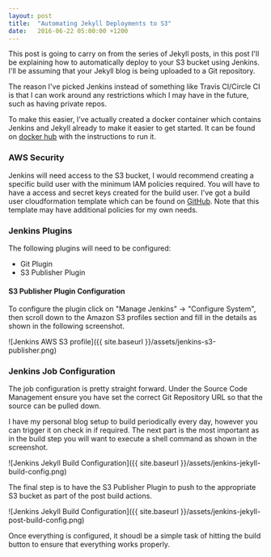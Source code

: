 ```yaml
---
layout: post
title:  "Automating Jekyll Deployments to S3"
date:   2016-06-22 05:00:00 +1200
---
```

This post is going to carry on from the series of Jekyll posts, in this post I'll be explaining how to automatically deploy to your S3 bucket using Jenkins. I'll be assuming that your Jekyll blog is being uploaded to a Git repository.

The reason I've picked Jenkins instead of something like Travis CI/Circle CI is that I can work around any restrictions which I may have in the future, such as having private repos.

To make this easier, I've actually created a docker container which contains Jenkins and Jekyll already to make it easier to get started. It can be found on [docker hub](https://hub.docker.com/r/bhavikk/jenkins-jekyll/) with the instructions to run it.

### AWS Security
Jenkins will need access to the S3 bucket, I would recommend creating a specific build user with the minimum IAM policies required. You will have to have a access and secret keys created for the build user. I've got a build user cloudformation template which can be found on [GitHub](https://github.com/bhavikkumar/cloudformation-templates/blob/master/bk-jenkins-build-user.template). Note that this template may have additional policies for my own needs.

### Jenkins Plugins
The following plugins will need to be configured:

- Git Plugin
- S3 Publisher Plugin

#### S3 Publisher Plugin Configuration
To configure the plugin click on "Manage Jenkins" -> "Configure System", then scroll down to the Amazon S3 profiles section and fill in the details as shown in the following screenshot.

![Jenkins AWS S3 profile]({{ site.baseurl }}/assets/jenkins-s3-publisher.png)

### Jenkins Job Configuration

The job configuration is pretty straight forward. Under the Source Code Management ensure you have set the correct Git Repository URL so that the source can be pulled down.

I have my personal blog setup to build periodically every day, however you can trigger it on check in if required. The next part is the most important as in the build step you will want to execute a shell command as shown in the screenshot.

![Jenkins Jekyll Build Configuration]({{ site.baseurl }}/assets/jenkins-jekyll-build-config.png)

The final step is to have the S3 Publisher Plugin to push to the appropriate S3 bucket as part of the post build actions.

![Jenkins Jekyll Build Configuration]({{ site.baseurl }}/assets/jenkins-jekyll-post-build-config.png)

Once everything is configured, it shoudl be a simple task of hitting the build button to ensure that everything works properly.